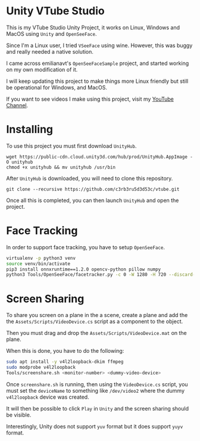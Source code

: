 # Unity VTube Studio

This is my VTube Studio Unity Project, it works on Linux, Windows and MacOS using `Unity` and `OpenSeeFace`.

Since I'm a Linux user, I tried `VSeeFace` using wine. However, this was buggy and really needed a native solution.

I came across emilianavt's `OpenSeeFaceSample` project, and started working on my own modification of it.

I will keep updating this project to make things more Linux friendly but still be operational for Windows, and MacOS.

If you want to see videos I make using this project, visit my [YouTube Channel](https://www.youtube.com/channel/UCASUdhRodl9IBbL3hB-L1Jw).

# Installing

To use this project you must first download `UnityHub`.
```
wget https://public-cdn.cloud.unity3d.com/hub/prod/UnityHub.AppImage -O unityhub
chmod +x unityhub && mv unityhub /usr/bin
```

After `UnityHub` is downloaded, you will need to clone this repository.

```
git clone --recursive https://github.com/c3rb3ru5d3d53c/vtube.git
```

Once all this is completed, you can then launch `UnityHub` and open the project.

# Face Tracking

In order to support face tracking, you have to setup `OpenSeeFace`.

```bash
virtualenv -p python3 venv
source venv/bin/activate
pip3 install onnxruntime==1.2.0 opencv-python pillow numpy
python3 Tools/OpenSeeFace/facetracker.py -c 0 -W 1280 -H 720 --discard-after 0 --scan-every 0 --no-3d-adapt 1 --max-feature-updates 900
```

# Screen Sharing

To share you screen on a plane in the a scene, create a plane and add the the `Assets/Scripts/VideoDevice.cs` script as a component to the object.

Then you must drag and drop the `Assets/Scripts/VideoDevice.mat` on the plane.

When this is done, you have to do the following:

```bash
sudo apt install -y v4l2loopback-dkim ffmpeg
sudo modprobe v4l2loopback
Tools/screenshare.sh <monitor-number> <dummy-video-device>
```

Once `screenshare.sh` is running, then using the `VideoDevice.cs` script, you must set the `deviceName` to something like `/dev/video2` where the dummy `v4l2loopback` device was created.

It will then be possible to click `Play` in `Unity` and the screen sharing should be visible.

Interestingly, Unity does not support `yuv` format but it does support `yuyv` format.
